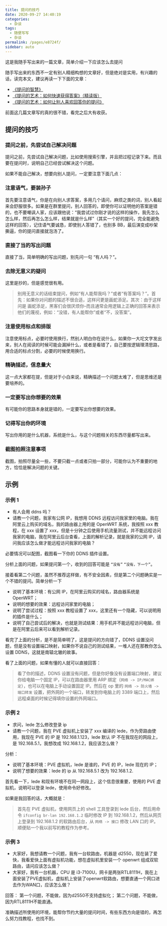 ```yaml
---
title: 提问的技巧
date: 2020-09-27 14:40:19
categories: 
  - 杂谈
tags: 
  - 随便写写
  - 杂谈
permalink: /pages/e8724f/
sidebar: auto
---
```


这是我随手写出来的一篇文章，简单介绍一下应该怎么去提问

<!-- more -->

随手写出来的东西不一定有别人精细构想的文章好，但是绝对是实用，有兴趣的话，读完本文，建议再读一下下面的文章：

- [《提问的智慧》](https://github.com/ryanhanwu/How-To-Ask-Questions-The-Smart-Way/blob/master/README-zh_CN.md)
- [《提问的艺术：如何快速获得答案》（精读版）](https://blog.csdn.net/ajian005/article/details/81006663)
- [《提问的艺术：如何让别人喜欢回答你的提问》](https://www.jianshu.com/p/232d540fb454)

前面这几篇文章写的真的很不错，看完之后大有收获。

## 提问的技巧

### 提问之前，先尝试自己解决问题

提问之前，先尝试自己解决问题，比如使用搜索引擎，并且把过程记录下来。而且要在提问时，说明自己已经尝试解决这个问题。

如果不能自己解决，想要向别人提问，一定要注意下面几点：

### 注意语气，要装孙子

首先要注意语气，你是在向别人求答案，多用几个请问，麻烦之类的词，别人看起来会舒服很多。如果是在群里提问，别人回答的，即使你可以证明他的答案是错的，也不要嘲讽人家，应该跟他说：“我尝试过你刚才说的这样的操作，我先怎么怎么样，然后再怎么怎么样，结果就是什么样”（其实一个好的提问，完全能避免这样的回答），记住语气要诚恳，即使别人答错了，也别多 BB，最后演变成吵架撕逼，你的提问直接就泡汤了。

### 直接了当的写出问题

直接了当，简单明确的写出问题，别先问一句 “有人吗？”。

### 去除无意义的疑问

这里是抄的，但是感觉很有用。

> 别用无意义的话结束提问，例如“有人能帮我吗？”或者“有答案吗？”。首先：如果你对问题的描述不很合适，这样问更是画蛇添足。其次：由于这样问是 画蛇添足，黑客们会很厌烦你–而且通常会用逻辑上正确的回答来表示他们的蔑视，例如：“没错，有人能帮你”或者“不，没答案”。

### 注意使用标点和排版

注意使用标点，必要时使用换行，然别人明白你在说什么，如果你一大坨文字发出来，别人在阅读的时候可能会漏掉什么，或者是看错了，自己要按逻辑理清思路，用合适的标点分割，必要的时候使用换行。

### 精确描述，信息量大

这一点大家都在提，但是对于小白来说，精确描述一个问题太难了，但是思维还是要培养的。

### 一定要写出你想要的效果

有可能你的思路本身就是错的，一定要写出你想要的效果。

### 记得写出你的环境

写出你用的是什么机器，系统是什么，与这个问题相关的东西尽量都写出来。

### 截图拍照注意事项

截图，拍照尽量全一些，不要只截一点或者只拍一部分，可能你认为不重要的地方，恰恰是解决问题的关键。

## 示例

### 示例 1

- 有人会用 ddns 吗？
- 请教一个问题，我家有公网 IP，我想用 DDNS 远程访问我家里的电脑。我在阿里云上购买的域名，我的路由器上用的是 OpenWRT 系统，我按照 xxx 教程，在 xxx 设置了 xxx，但是十分钟之后使用手机流量测试，并不能远程访问我家的电脑，我在阿里云后台查看，上面的解析记录，就是我家的公网 IP，请问我应该怎么做才能远程访问我家的电脑？

必要情况可以配图，截图看一下你的 DDNS 插件设置。

分析上面的问题，如果提问第一个，收到的回答可能是 `“没有”` `“没有，下一个”`。

接着看第二个问题，虽然不推荐这样做，有不安全因素，但是第二个问题确实是一个不错的提问。简单分析一下

- 说明了基本环境：有公网 IP，在阿里云购买的域名，路由器系统是 OpenWRT；
- 说明的想要的效果：远程访问家里的电脑；
- 说明了尝试过程：按照 xxx 教程设置了 xxx，这里还有一个隐藏，可以说明用的插件是什么；
- 说明了自己尝试后的解决，也就是测试结果：用手机并不能远程访问电脑，但是在阿里云后来可以看到解析记录。

看完了上面的分析，是不是简单明了，这是提问的方向错了，DDNS 设置没问题，但是没有设置端口映射，如果你不说自己的测试结果，一堆人还在那教你怎么设置 DDNS，这就是南辕北辙的故事。

看了上面的问题，如果有懂的人就可以直接回答：

> 看了你的描述，DDNS 设置没有问题，但是你好像没有设置端口映射，建议你给电脑一个固定 IP，可以在路由器里用 ARP 绑定（`网络 -> IP/MAC绑定`），也可以在电脑上手动设置固定 IP。然后在 op 里的 `网络 -> 防火墙 -> 端口转发` 设置，把外网的一个端口，转发到你电脑上的 3389 端口上，然后远程桌面的时候记得填你设置的外网端口。

### 示例 2

- 求问，lede 怎么修改登录 ip
- 请教一个问题，我在 PVE 虚拟机上安装了 xxx 编译的 lede，作为旁路由使用，我现在 PVE 的 IP 是 192.168.1.123，lede 默认 IP 不在我现在的网段上，是 192.168.5.1，我想改成 192.168.1.2，我应该怎么做？

分析：

- 说明了基本环境：PVE 虚拟机，lede 是谁的，PVE 的 IP，lede 现在的 IP；
- 说明了想要的效果：lede 的 ip 从 192.168.5.1 改为 192.168.1.2.

首先看一下，lede 和现有环境不在同一网段上，这个信息很重要，使用的 PVE 虚拟机，说明可以登录 lede，使用命令好修改。

如果是我回答的话，大概就是：

> 首先在 PVE 虚拟机，使用网页上的 shell 工具登录到 lede 后台，然后用命令 `ifconfig br-lan 192.168.1.2` 临时修改 IP 到 192.168.1.2，然后从网页上登录到 192.168.1.2 的软路由后台，从 `网络 -> 接口` 修改 LAN 口的 IP。顺便贴一个我以前写的教程作为参考。

### 示例 3

- 大家好，我想请教一个问题，我有一台软路由，机器是 d2550，现在装了爱快，我看爱快上面有虚拟机功能，想在虚拟机里安装一个 openwrt 组成双软路由，请问应该怎么做？
- 大家好，我有一台机器，CPU 是 i3-7100U，网卡是两张RTL8111H，我在上面安装了PVE虚拟机，虚拟机上安装了openwrt软路由，想要直通一个网口进去作为WAN口，应该怎么做？

回答：
第一个问题，不能做，因为d2550不支持虚拟化；
第二个问题，不能做，因为RTL8111H不能直通。

准确描述所使用的环境，能帮你节约大量的提问时间，有些东西方向是错的，再怎么努力找教程，也找不到。
